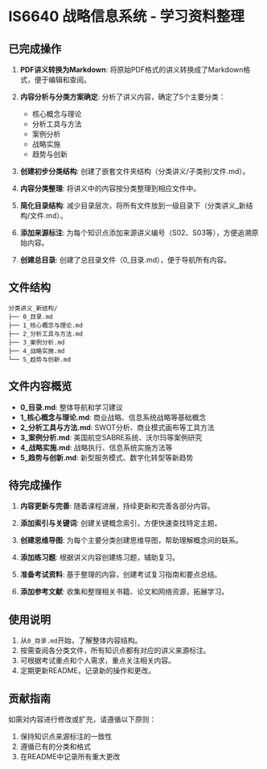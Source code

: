 # IS6640 战略信息系统 - 学习资料整理

## 已完成操作

1. **PDF讲义转换为Markdown**: 将原始PDF格式的讲义转换成了Markdown格式，便于编辑和查阅。

2. **内容分析与分类方案确定**: 分析了讲义内容，确定了5个主要分类：
   - 核心概念与理论
   - 分析工具与方法
   - 案例分析
   - 战略实施
   - 趋势与创新

3. **创建初步分类结构**: 创建了嵌套文件夹结构（分类讲义/子类别/文件.md）。

4. **内容分类整理**: 将讲义中的内容按分类整理到相应文件中。

5. **简化目录结构**: 减少目录层次，将所有文件放到一级目录下（分类讲义_新结构/文件.md）。

6. **添加来源标注**: 为每个知识点添加来源讲义编号（S02、S03等），方便追溯原始内容。

7. **创建总目录**: 创建了总目录文件（0_目录.md），便于导航所有内容。

## 文件结构

```
分类讲义_新结构/
├── 0_目录.md
├── 1_核心概念与理论.md
├── 2_分析工具与方法.md
├── 3_案例分析.md
├── 4_战略实施.md
└── 5_趋势与创新.md
```

## 文件内容概览

- **0_目录.md**: 整体导航和学习建议
- **1_核心概念与理论.md**: 商业战略、信息系统战略等基础概念
- **2_分析工具与方法.md**: SWOT分析、商业模式画布等工具方法
- **3_案例分析.md**: 美国航空SABRE系统、沃尔玛等案例研究
- **4_战略实施.md**: 战略执行、信息系统实施方法等
- **5_趋势与创新.md**: 新型服务模式、数字化转型等新趋势

## 待完成操作

1. **内容更新与完善**: 随着课程进展，持续更新和完善各部分内容。

2. **添加索引与关键词**: 创建关键概念索引，方便快速查找特定主题。

3. **创建思维导图**: 为每个主要分类创建思维导图，帮助理解概念间的联系。

4. **添加练习题**: 根据讲义内容创建练习题，辅助复习。

5. **准备考试资料**: 基于整理的内容，创建考试复习指南和要点总结。

6. **添加参考文献**: 收集和整理相关书籍、论文和网络资源，拓展学习。

## 使用说明

1. 从`0_目录.md`开始，了解整体内容结构。
2. 按需查阅各分类文件，所有知识点都有对应的讲义来源标注。
3. 可根据考试重点和个人需求，重点关注相关内容。
4. 定期更新README，记录新的操作和更改。

## 贡献指南

如需对内容进行修改或扩充，请遵循以下原则：
1. 保持知识点来源标注的一致性
2. 遵循已有的分类和格式
3. 在README中记录所有重大更改 